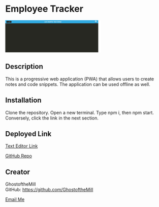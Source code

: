 # Employee Tracker

<img src="./screenshot.jpg" width="60%" height="60%">

## Description

This is a progressive web application (PWA) that allows users to create notes and code snippets. The application can be used offline as well. 

## Installation

Clone the repository. Open a new terminal. Type npm i, then npm start. Conversely, click the link in the next section.

## Deployed Link

[Text Editor Link](https://last-chance.herokuapp.com/)
<br>

[GitHub Repo](http://github.com/Ghostofthemill/last-chance)

## Creator

GhostoftheMill
<br>
GitHub: https://github.com/GhostoftheMill

[Email Me](mailto:kevinmichaelwhite@gmail.com)